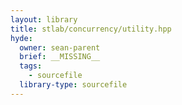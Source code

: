 ```yaml
---
layout: library
title: stlab/concurrency/utility.hpp
hyde:
  owner: sean-parent
  brief: __MISSING__
  tags:
    - sourcefile
  library-type: sourcefile
---
```

